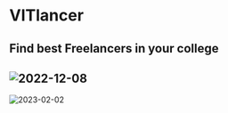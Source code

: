 # VITlancer


## Find best Freelancers in your college
![2022-12-08](https://user-images.githubusercontent.com/88617780/209466295-cb293bce-1019-4a0b-8584-aeecdbfa9279.png)
---
![2023-02-02](https://user-images.githubusercontent.com/88617780/216364403-7cb38b43-166d-4677-9e70-b561e57f86f0.png)
